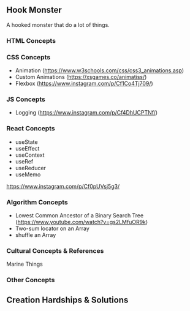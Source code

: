 ## Hook Monster
A hooked monster that do a lot of things.


### HTML Concepts

### CSS Concepts
 * Animation (https://www.w3schools.com/css/css3_animations.asp) 
 * Custom Animations (https://xsgames.co/animatiss/)
 * Flexbox (https://www.instagram.com/p/Cf1Co4Tj709/)


### JS Concepts
 * Logging (https://www.instagram.com/p/Cf4DhUCPTNf/)

### React Concepts
 * useState
 * useEffect
 * useContext
 * useRef
 * useReducer
 * useMemo

 https://www.instagram.com/p/Cf0pUVsj5g3/

### Algorithm Concepts
 * Lowest Common Ancestor of a Binary Search Tree (https://www.youtube.com/watch?v=gs2LMfuOR9k)
 * Two-sum locator on an Array
 * shuffle an Array 
 
### Cultural Concepts & References
Marine Things 

### Other Concepts

## Creation Hardships & Solutions

